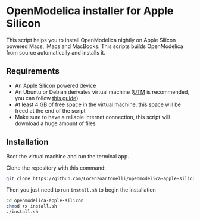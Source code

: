 # OpenModelica installer for Apple Silicon

This script helps you to install OpenModelica nightly on Apple Silicon powered Macs, iMacs and MacBooks. This scripts builds OpenModelica from source automatically and installs it.

## Requirements
- An Apple Silicon powered device
- An Ubuntu or Debian derivates virtual machine ([UTM](https://github.com/utmapp/UTM) is recommended, you can follow [this guide](https://mac.getutm.app/gallery/ubuntu-20-04))
- At least 4 GB of free space in the virtual machine, this space will be freed at the end of the script
- Make sure to have a reliable internet connection, this script will download a huge amount of files

## Installation
Boot the virtual machine and run the terminal app.

Clone the repository with this command:

```bash
git clone https://github.com/Lorenzoantonelli/openmodelica-apple-silicon.git
```

Then you just need to run `install.sh` to begin the installation

```bash
cd openmodelica-apple-silicon
chmod +x install.sh
./install.sh
```